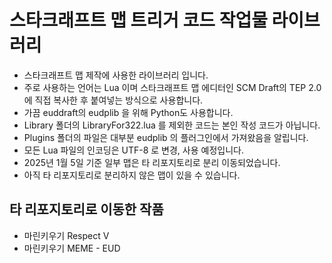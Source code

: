 스타크래프트 맵 트리거 코드 작업물 라이브러리
=============

+ 스타크래프트 맵 제작에 사용한 라이브러리 입니다.
+ 주로 사용하는 언어는 Lua 이며 스타크래프트 맵 에디터인 SCM Draft의 TEP 2.0에 직접 복사한 후 붙여넣는 방식으로 사용합니다.
+ 가끔 euddraft의 eudplib 을 위해 Python도 사용합니다.
+ Library 폴더의 LibraryFor322.lua 를 제외한 코드는 본인 작성 코드가 아닙니다.
+ Plugins 폴더의 파일은 대부분 eudplib 의 플러그인에서 가져왔음을 알립니다.
+ 모든 Lua 파일의 인코딩은 UTF-8 로 변경, 사용 예정입니다.
+ 2025년 1월 5일 기준 일부 맵은 타 리포지토리로 분리 이동되었습니다.
+ 아직 타 리포지토리로 분리하지 않은 맵이 있을 수 있습니다.


## 타 리포지토리로 이동한 작품
+ 마린키우기 Respect V
+ 마린키우기 MEME - EUD